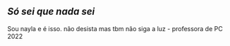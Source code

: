 *Só sei que nada sei*
- 
Sou nayla e é isso. 
não desista mas tbm não siga a luz - professora de PC 2022

<!---
naylalaver/naylalaver is a ✨ special ✨ repository because its `README.md` (this file) appears on your GitHub profile.
You can click the Preview link to take a look at your changes.
--->
